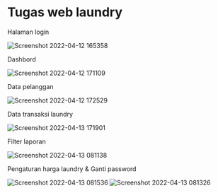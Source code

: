 # Tugas web laundry

Halaman login

![Screenshot 2022-04-12 165358](https://user-images.githubusercontent.com/92434748/178957525-e90a9d43-4c60-4468-8244-b1d76a89b9f9.png)

Dashbord

![Screenshot 2022-04-12 171109](https://user-images.githubusercontent.com/92434748/178957978-bce370e2-d41c-47e6-a8f7-cd3719406e88.png)

Data pelanggan

![Screenshot 2022-04-12 172529](https://user-images.githubusercontent.com/92434748/178958146-7a416537-8050-4b6d-9e5f-2fdd8c35f3c5.png)

Data transaksi laundry

![Screenshot 2022-04-13 171901](https://user-images.githubusercontent.com/92434748/178958348-76612fd1-58c6-4b2e-bb2e-a350c285d06a.png)

Filter laporan

![Screenshot 2022-04-13 081138](https://user-images.githubusercontent.com/92434748/178958559-583ea64d-b0d2-4150-b42a-1eab394b3dc6.png)

Pengaturan harga laundry & Ganti password

![Screenshot 2022-04-13 081536](https://user-images.githubusercontent.com/92434748/178958846-4a2aa8f7-16d1-41b8-bf56-24311cdfd4c8.png)
![Screenshot 2022-04-13 081326](https://user-images.githubusercontent.com/92434748/178958777-d9f5f4ad-0621-45b9-80ec-1c43be9266a2.png)


